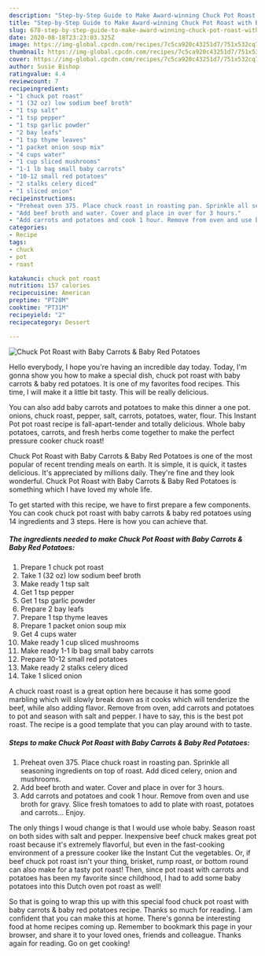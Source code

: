 ```yaml
---
description: "Step-by-Step Guide to Make Award-winning Chuck Pot Roast with Baby Carrots &amp;amp; Baby Red Potatoes"
title: "Step-by-Step Guide to Make Award-winning Chuck Pot Roast with Baby Carrots &amp;amp; Baby Red Potatoes"
slug: 678-step-by-step-guide-to-make-award-winning-chuck-pot-roast-with-baby-carrots-and-amp-baby-red-potatoes
date: 2020-08-18T23:23:03.325Z
image: https://img-global.cpcdn.com/recipes/7c5ca920c43251d7/751x532cq70/chuck-pot-roast-with-baby-carrots-baby-red-potatoes-recipe-main-photo.jpg
thumbnail: https://img-global.cpcdn.com/recipes/7c5ca920c43251d7/751x532cq70/chuck-pot-roast-with-baby-carrots-baby-red-potatoes-recipe-main-photo.jpg
cover: https://img-global.cpcdn.com/recipes/7c5ca920c43251d7/751x532cq70/chuck-pot-roast-with-baby-carrots-baby-red-potatoes-recipe-main-photo.jpg
author: Susie Bishop
ratingvalue: 4.4
reviewcount: 7
recipeingredient:
- "1 chuck pot roast"
- "1 (32 oz) low sodium beef broth"
- "1 tsp salt"
- "1 tsp pepper"
- "1 tsp garlic powder"
- "2 bay leafs"
- "1 tsp thyme leaves"
- "1 packet onion soup mix"
- "4 cups water"
- "1 cup sliced mushrooms"
- "1-1 lb bag small baby carrots"
- "10-12 small red potatoes"
- "2 stalks celery diced"
- "1 sliced onion"
recipeinstructions:
- "Preheat oven 375. Place chuck roast in roasting pan. Sprinkle all seasoning ingredients on top of roast. Add diced celery, onion and mushrooms."
- "Add beef broth and water. Cover and place in over for 3 hours."
- "Add carrots and potatoes and cook 1 hour. Remove from oven and use broth for gravy. Slice fresh tomatoes to add to plate with roast, potatoes and carrots... Enjoy."
categories:
- Recipe
tags:
- chuck
- pot
- roast

katakunci: chuck pot roast 
nutrition: 157 calories
recipecuisine: American
preptime: "PT28M"
cooktime: "PT31M"
recipeyield: "2"
recipecategory: Dessert

---
```



![Chuck Pot Roast with Baby Carrots &amp; Baby Red Potatoes](https://img-global.cpcdn.com/recipes/7c5ca920c43251d7/751x532cq70/chuck-pot-roast-with-baby-carrots-baby-red-potatoes-recipe-main-photo.jpg)

Hello everybody, I hope you're having an incredible day today. Today, I'm gonna show you how to make a special dish, chuck pot roast with baby carrots &amp; baby red potatoes. It is one of my favorites food recipes. This time, I will make it a little bit tasty. This will be really delicious.

You can also add baby carrots and potatoes to make this dinner a one pot. onions, chuck roast, pepper, salt, carrots, potatoes, water, flour. This Instant Pot pot roast recipe is fall-apart-tender and totally delicious. Whole baby potatoes, carrots, and fresh herbs come together to make the perfect pressure cooker chuck roast!

Chuck Pot Roast with Baby Carrots &amp; Baby Red Potatoes is one of the most popular of recent trending meals on earth. It is simple, it is quick, it tastes delicious. It's appreciated by millions daily. They're fine and they look wonderful. Chuck Pot Roast with Baby Carrots &amp; Baby Red Potatoes is something which I have loved my whole life.


To get started with this recipe, we have to first prepare a few components. You can cook chuck pot roast with baby carrots &amp; baby red potatoes using 14 ingredients and 3 steps. Here is how you can achieve that.

<!--inarticleads1-->

##### The ingredients needed to make Chuck Pot Roast with Baby Carrots &amp; Baby Red Potatoes:

1. Prepare 1 chuck pot roast
1. Take 1 (32 oz) low sodium beef broth
1. Make ready 1 tsp salt
1. Get 1 tsp pepper
1. Get 1 tsp garlic powder
1. Prepare 2 bay leafs
1. Prepare 1 tsp thyme leaves
1. Prepare 1 packet onion soup mix
1. Get 4 cups water
1. Make ready 1 cup sliced mushrooms
1. Make ready 1-1 lb bag small baby carrots
1. Prepare 10-12 small red potatoes
1. Make ready 2 stalks celery diced
1. Take 1 sliced onion


A chuck roast roast is a great option here because it has some good marbling which will slowly break down as it cooks which will tenderize the beef, while also adding flavor. Remove from oven, add carrots and potatoes to pot and season with salt and pepper. I have to say, this is the best pot roast. The recipe is a good template that you can play around with to taste. 

<!--inarticleads2-->

##### Steps to make Chuck Pot Roast with Baby Carrots &amp; Baby Red Potatoes:

1. Preheat oven 375. Place chuck roast in roasting pan. Sprinkle all seasoning ingredients on top of roast. Add diced celery, onion and mushrooms.
1. Add beef broth and water. Cover and place in over for 3 hours.
1. Add carrots and potatoes and cook 1 hour. Remove from oven and use broth for gravy. Slice fresh tomatoes to add to plate with roast, potatoes and carrots... Enjoy.


The only things I woud change is that I would use whole baby. Season roast on both sides with salt and pepper. Inexpensive beef chuck makes great pot roast because it&#39;s extremely flavorful, but even in the fast-cooking environment of a pressure cooker like the Instant Cut the vegetables. Or, if beef chuck pot roast isn&#39;t your thing, brisket, rump roast, or bottom round can also make for a tasty pot roast! Then, since pot roast with carrots and potatoes has been my favorite since childhood, I had to add some baby potatoes into this Dutch oven pot roast as well! 

So that is going to wrap this up with this special food chuck pot roast with baby carrots &amp; baby red potatoes recipe. Thanks so much for reading. I am confident that you can make this at home. There's gonna be interesting food at home recipes coming up. Remember to bookmark this page in your browser, and share it to your loved ones, friends and colleague. Thanks again for reading. Go on get cooking!
